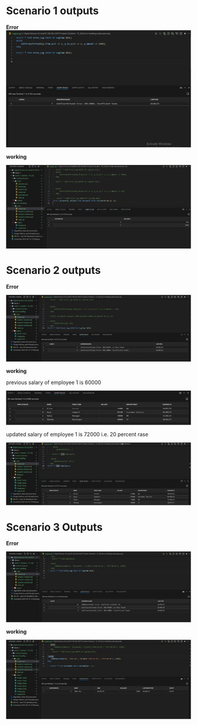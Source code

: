 # Scenario 1 outputs

**Error**
![alt text](Img/image.png)

**working**

![alt text](Img/image-1.png)

# Scenario 2 outputs 

**Error**

![alt text](Img/image-2.png)

**working**

previous salary of employee 1 is 60000

![alt text](Img/image-3.png)

updated salary of employee 1 is 72000 i.e. 20 percent rase 

![alt text](Img/image-4.png)

# Scenario 3 Outputs 

**Error** 

![alt text](Img/image-5.png)

**working** 

![alt text](Img/image-6.png)

